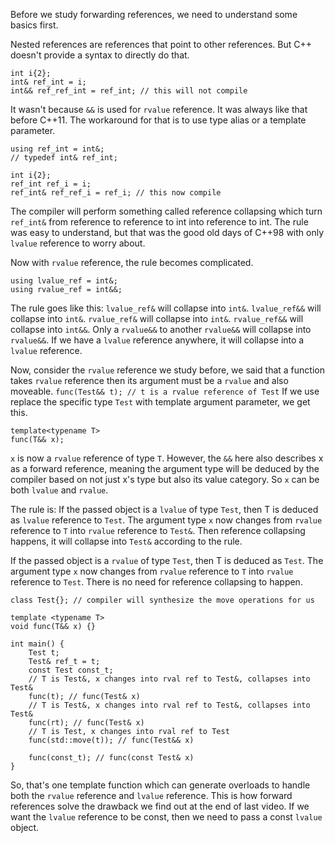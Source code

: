 

Before we study forwarding references, we need to understand some basics first.

Nested references are references that point to other references. But C++ doesn't provide a syntax to directly do that.
```
int i{2};
int& ref_int = i;
int&& ref_ref_int = ref_int; // this will not compile
```
It wasn't because `&&` is used for `rvalue` reference. It was always like that before C++11. The workaround for that is to use type alias or a template parameter.
```
using ref_int = int&;
// typedef int& ref_int;

int i{2};
ref_int ref_i = i;
ref_int& ref_ref_i = ref_i; // this now compile
```
The compiler will perform something called reference collapsing which turn `ref_int&` from reference to reference to int into reference to int. The rule was easy to understand, but that was the good old days of C++98 with only `lvalue` reference to worry about.

Now with `rvalue` reference, the rule becomes complicated.
```
using lvalue_ref = int&;
using rvalue_ref = int&&;
```
The rule goes like this:
`lvalue_ref&` will collapse into `int&`.
`lvalue_ref&&` will collapse into `int&`.
`rvalue_ref&` will collapse into `int&`.
`rvalue_ref&&` will collapse into `int&&`.
Only a `rvalue&&` to another `rvalue&&` will collapse into `rvalue&&`. If we have a `lvalue` reference anywhere, it will collapse into a `lvalue` reference.

Now, consider the `rvalue` reference we study before, we said that a function takes `rvalue` reference then its argument must be a `rvalue` and also moveable.
`func(Test&& t); // t is a rvalue reference of Test`
If we use replace the specific type `Test` with template argument parameter, we get this.
```
template<typename T>
func(T&& x);
```
`x` is now a `rvalue` reference of type `T`. However, the `&&` here also describes x as a forward reference, meaning the argument type will be deduced by the compiler based on not just x's type but also its value category. So `x` can be both `lvalue` and `rvalue`.

The rule is:
If the passed object is a `lvalue` of type `Test`, then T is deduced as `lvalue` reference to `Test`. The argument type `x` now changes from `rvalue` reference to `T` into `rvalue` reference to `Test&`. Then reference collapsing happens, it will collapse into `Test&` according to the rule.

If the passed object is a `rvalue` of type `Test`, then T is deduced as `Test`. The argument type `x` now changes from `rvalue` reference to `T` into `rvalue` reference to `Test`. There is no need for reference collapsing to happen.

```
class Test{}; // compiler will synthesize the move operations for us

template <typename T>
void func(T&& x) {}

int main() {
	Test t;
	Test& ref_t = t;
	const Test const_t;
	// T is Test&, x changes into rval ref to Test&, collapses into Test&
	func(t); // func(Test& x)
	// T is Test&, x changes into rval ref to Test&, collapses into Test&
	func(rt); // func(Test& x)
	// T is Test, x changes into rval ref to Test
	func(std::move(t)); // func(Test&& x)
	
	func(const_t); // func(const Test& x)
}
```
So, that's one template function which can generate overloads to handle both the `rvalue` reference and `lvalue` reference. This is how forward references solve the drawback we find out at the end of last video. If we want the `lvalue` reference to be const, then we need to pass a const `lvalue` object.